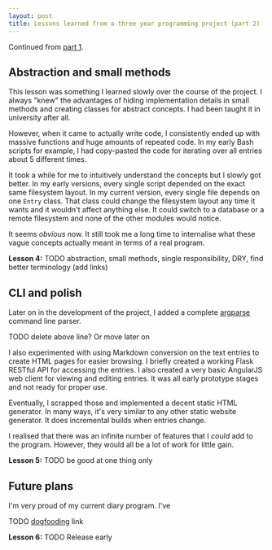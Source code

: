 ```yaml
---
layout: post
title: Lessons learned from a three year programming project (part 2)
---
```


Continued from [part 1](/lessons-learned-from-a-three-year-programming-project-part-1/). 


## Abstraction and small methods

This lesson was something I learned slowly over the course of the project. I always "knew" the advantages of hiding implementation details in small methods and creating classes for abstract concepts. I had been taught it in university after all. 

However, when it came to actually write code, I consistently ended up with massive functions and huge amounts of repeated code. In my early Bash scripts for example, I had copy-pasted the code for iterating over all entries about 5 different times. 

It took a while for me to intuitively understand the concepts but I slowly got better. In my early versions, every single script depended on the exact same filesystem layout. In my current version, every single file depends on one `Entry` class. That class could change the filesystem layout any time it wants and it wouldn't affect anything else. It could switch to a database or a remote filesystem and none of the other modules would notice.

It seems *obvious* now. It still took me a long time to internalise what these vague concepts actually meant in terms of a real program. 

**Lesson 4:** TODO abstraction, small methods, single responsibility, DRY, find better terminology (add links)

## CLI and polish

Later on in the development of the project, I added a complete [argparse](https://docs.python.org/3/library/argparse.html) command line parser. 

TODO delete above line? Or move later on

I also experimented with using Markdown conversion on the text entries to create HTML pages for easier browsing. I briefly created a working Flask RESTful API for accessing the entries. I also created a very basic AngularJS web client for viewing and editing entries. It was all early prototype stages and not ready for proper use. 

Eventually, I scrapped those and implemented a decent static HTML generator. In many ways, it's very similar to any other static website generator. It does incremental builds when entries change. 

I realised that there was an infinite number of features that I *could* add to the program. However, they would all be a lot of work for little gain. 

**Lesson 5:** TODO be good at one thing only

## Future plans

I'm very proud of my current diary program. I've 

TODO [dogfooding](http://blog.codinghorror.com/the-ultimate-dogfooding-story/) link

**Lesson 6:** TODO Release early
